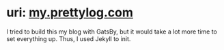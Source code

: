 # uri: [my.prettylog.com](https://my.prettylog.com)

I tried to build this my blog with GatsBy, but it would take a lot more time to set everything up. Thus, I used Jekyll to init.

